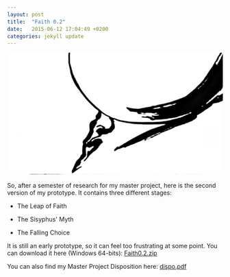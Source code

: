 ```yaml
---
layout: post
title:  "Faith 0.2"
date:   2015-06-12 17:04:49 +0200
categories: jekyll update
---
```

![Sisyphus](/images/2015/06/Sisyphus.jpg)

So, after a semester of research for my master project, here is the second version of my prototype. It contains three different stages:

- The Leap of Faith

- The Sisyphus' Myth

- The Falling Choice

It is still an early prototype, so it can feel too frustrating at some point. You can download it here (Windows 64-bits): <a href="/games/Faith0.2.zip" target="_blank">Faith0.2.zip</a>

You can also find my Master Project Disposition here: <a href="/docs/dispo.pdf" target="_blank">dispo.pdf</a>